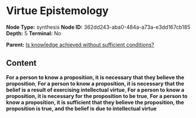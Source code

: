 # Virtue Epistemology

**Node Type:** synthesis
**Node ID:** 362dd243-aba0-484a-a73a-e3dd167cb185
**Depth:** 5
**Terminal:** No

**Parent:** [Is knowledge achieved without sufficient conditions?](is-knowledge-achieved-without-sufficient-conditions-antithesis-cc7a623c-ad62-4131-8322-463c0bc9867a.md)

## Content

**For a person to know a proposition, it is necessary that they believe the proposition**, **For a person to know a proposition, it is necessary that the belief is a result of exercising intellectual virtue**, **For a person to know a proposition, it is necessary for the proposition to be true**, **For a person to know a proposition, it is sufficient that they believe the proposition, the proposition is true, and the belief is due to intellectual virtue**
